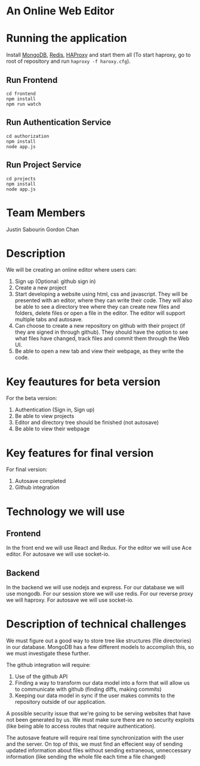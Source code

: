 # An Online Web Editor

# Running the application
Install [MongoDB](https://docs.mongodb.com/getting-started/shell/installation/), [Redis](https://redis.io/download), [HAProxy](http://www.haproxy.org/#down) and start them all (To start haproxy, go to root of repository and run ```haproxy -f haroxy.cfg```).

## Run Frontend
```
cd frontend
npm install
npm run watch
```

## Run Authentication Service
```
cd authorization
npm install
node app.js
``` 

## Run Project Service
```
cd projects
npm install
node app.js
```
# Team Members

Justin Sabourin
Gordon Chan

# Description

We will be creating an online editor where users can:

1. Sign up (Optional: github sign in)
2. Create a new project
3. Start developing a website using html, css and javascript. They will be presented with an editor, where they can write their code. They will also be able to see a directory tree where they can create new files and folders, delete files or open a file in the editor. The editor will support multiple tabs and autosave. 
4. Can choose to create a new repository on github with their project (if they are signed in through github). They should have the option to see what files have changed, track files and commit them through the Web UI.
5. Be able to open a new tab and view their webpage, as they write the code.




# Key feautures for beta version

For the beta version:

1. Authentication (Sign in, Sign up)
2. Be able to view projects
3. Editor and directory tree should be finished (not autosave)
4. Be able to view their webpage


# Key features for final version

For final version:
1. Autosave completed
2. Github integration



# Technology we will use

## Frontend

In the front end we will use React and Redux. For the editor we will use Ace editor. For autosave we will use socket-io.

## Backend

In the backend we will use nodejs and express. For our database we will use mongodb. For our session store we will use redis. For our reverse proxy we will haproxy. For autosave we will use socket-io.

# Description of technical challenges

We must figure out a good way to store tree like structures (file directories) in our database. MongoDB has a few different models to accomplish this, so we must investigate these further. 

The github integration will require:
1. Use of the github API
2. Finding a way to transform our data model into a form that will allow us to communicate with github (finding diffs, making commits)
3. Keeping our data model in sync if the user makes commits to the repository outside of our application.

A possible security issue that we're going to be serving websites that have not been generated by us. We must make sure there are no security exploits (like being able to access routes that require authentication).

The autosave feature will require real time synchronization with the user and the server. On top of this, we must find an effecient way of sending updated information about files without sending extraneous, unneccessary information (like sending the whole file each time a file changed)





